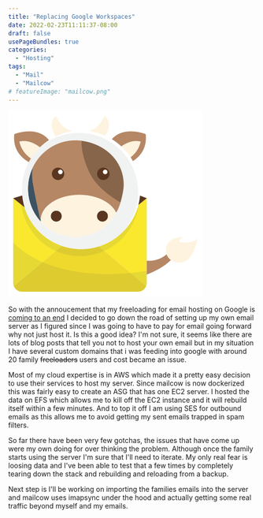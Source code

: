 ```yaml
---
title: "Replacing Google Workspaces"
date: 2022-02-23T11:11:37-08:00
draft: false
usePageBundles: true
categories:
  - "Hosting"
tags:
  - "Mail"
  - "Mailcow"
# featureImage: "mailcow.png"
---
```

![:left](mailcow.png)

So with the annoucement that my freeloading for email hosting on Google is [coming to an end](https://support.google.com/a/answer/2855120?product_name=UnuFlow&hl=en&visit_id=637812405048408439-1951323816&rd=1&src=supportwidget0&hl=en) I decided to go down the road of setting up my own email server as I figured since I was going to have to pay for email going forward why not just host it. Is this a good idea? I'm not sure, it seems like there are lots of blog posts that tell you not to host your own email but in my situation I have several custom domains that i was feeding into google with around 20 family ~~freeloaders~~ users and cost became an issue.

Most of my cloud expertise is in AWS which made it a pretty easy decision to use their services to host my server. Since mailcow is now dockerized this was fairly easy to create an ASG that has one EC2 server. I hosted the data on EFS which allows me to kill off the EC2 instance and it will rebuild itself within a few minutes. And to top it off I am using SES for outbound emails as this allows me to avoid getting my sent emails trapped in spam filters.

So far there have been very few gotchas, the issues that have come up were my own doing for over thinking the problem. Although once the family starts using the server I'm sure that I'll need to iterate. My only real fear is loosing data and I've been able to test that a few times by completely tearing down the stack and rebuilding and reloading from a backup. 

Next step is I'll be working on importing the families emails into the server and mailcow uses imapsync under the hood and actually getting some real traffic beyond myself and my emails.